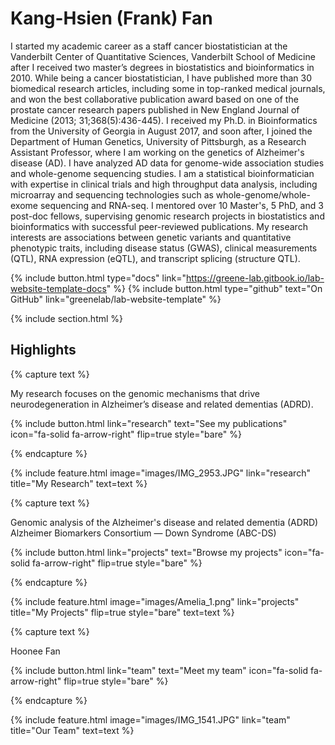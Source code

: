 ---
---

# Kang-Hsien (Frank) Fan

I started my academic career as a staff cancer biostatistician at the Vanderbilt Center of Quantitative Sciences, Vanderbilt School of Medicine after I received two master’s degrees in biostatistics and bioinformatics in 2010. While being a cancer biostatistician, I have published more than 30 biomedical research articles, including some in top-ranked medical journals, and won the best collaborative publication award based on one of the prostate cancer research papers published in New England Journal of Medicine (2013; 31;368(5):436-445). I received my Ph.D. in Bioinformatics from the University of Georgia in August 2017, and soon after, I joined the Department of Human Genetics, University of Pittsburgh, as a Research Assistant Professor, where I am working on the genetics of Alzheimer's disease (AD). I have analyzed AD data for genome-wide association studies and whole-genome sequencing studies. I am a statistical bioinformatician with expertise in clinical trials and high throughput data analysis, including microarray and sequencing technologies such as whole-genome/whole-exome sequencing and RNA-seq. I mentored over 10 Master's, 5 PhD, and 3 post-doc fellows, supervising genomic research projects in biostatistics and bioinformatics with successful peer-reviewed publications. My research interests are associations between genetic variants and quantitative phenotypic traits, including disease status (GWAS), clinical measurements (QTL), RNA expression (eQTL), and transcript splicing (structure QTL). 


{%
  include button.html
  type="docs"
  link="https://greene-lab.gitbook.io/lab-website-template-docs"
%}
{%
  include button.html
  type="github"
  text="On GitHub"
  link="greenelab/lab-website-template"
%}

{% include section.html %}

## Highlights

{% capture text %}

My research focuses on the genomic mechanisms that drive neurodegeneration in Alzheimer’s disease and related dementias (ADRD). 

{%
  include button.html
  link="research"
  text="See my publications"
  icon="fa-solid fa-arrow-right"
  flip=true
  style="bare"
%}

{% endcapture %}

{%
  include feature.html
  image="images/IMG_2953.JPG"
  link="research"
  title="My Research"
  text=text
%}

{% capture text %}

Genomic analysis of the Alzheimer's disease and related dementia (ADRD)
Alzheimer Biomarkers Consortium — Down Syndrome (ABC-DS)

{%
  include button.html
  link="projects"
  text="Browse my projects"
  icon="fa-solid fa-arrow-right"
  flip=true
  style="bare"
%}

{% endcapture %}

{%
  include feature.html
  image="images/Amelia_1.png"
  link="projects"
  title="My Projects"
  flip=true
  style="bare"
  text=text
%}

{% capture text %}

Hoonee Fan

{%
  include button.html
  link="team"
  text="Meet my team"
  icon="fa-solid fa-arrow-right"
  flip=true
  style="bare"
%}

{% endcapture %}

{%
  include feature.html
  image="images/IMG_1541.JPG"
  link="team"
  title="Our Team"
  text=text
%}
